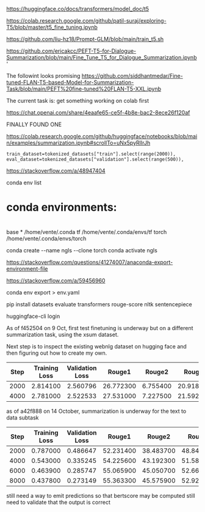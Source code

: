https://huggingface.co/docs/transformers/model_doc/t5

https://colab.research.google.com/github/patil-suraj/exploring-T5/blob/master/t5_fine_tuning.ipynb


https://github.com/liu-hz18/Prompt-GLM/blob/main/train_t5.sh

https://github.com/ericakcc/PEFT-T5-for-Dialogue-Summarization/blob/main/Fine_Tune_T5_for_Dialogue_Summarization.ipynb
'

The followint looks promising
https://github.com/siddhantmedar/Fine-tuned-FLAN-T5-based-Model-for-Summarization-Task/blob/main/PEFT%20fine-tuned%20FLAN-T5-XXL.ipynb


The current task is: get something working on colab first


https://chat.openai.com/share/4eaafe65-ce5f-4b8e-bac2-8ece26f120af


FINALLY FOUND ONE

https://colab.research.google.com/github/huggingface/notebooks/blob/main/examples/summarization.ipynb#scrollTo=uNx5pyRlIrJh


    train_dataset=tokenized_datasets["train"].select(range(2000)),
    eval_dataset=tokenized_datasets["validation"].select(range(500)),

https://stackoverflow.com/a/48947404

 conda env list
# conda environments:
#
base                  *  /home/vente/.conda
tf                       /home/vente/.conda/envs/tf
torch                    /home/vente/.conda/envs/torch
    
conda create --name ngls --clone torch
conda activate ngls

https://stackoverflow.com/questions/41274007/anaconda-export-environment-file

https://stackoverflow.com/a/59456960

 conda env export > env.yaml


 pip install datasets evaluate transformers rouge-score nltk sentencepiece



 huggingface-cli login


 As of f452504 on 9 Oct, first test finetuning is underway but on a different summarization task, using the xsum dataset.

 Next step is to inspect the existing webnlg dataset on hugging face and then figuring out how to create my own.

|   Step   | Training Loss | Validation Loss | Rouge1   | Rouge2   | Rougel  | Rougelsum | Gen Len   |
|:--------:|:-------------:|:---------------:|:--------:|:--------:|:-------:|:---------:|:---------:|
|  2000    |   2.814100    |     2.560796    | 26.772300 | 6.755400 | 20.918600 | 20.911200  | 18.814300 |
|  4000    |   2.781000    |     2.522533    | 27.531000 | 7.227500 | 21.592400 | 21.588700  | 18.840200 |


as of a42f888 on 14 October, summarization is underway for the text to data subtask

|   Step   | Training Loss | Validation Loss | Rouge1   | Rouge2   | Rougel  | Rougelsum | Gen Len   |
|:--------:|:-------------:|:---------------:|:--------:|:--------:|:-------:|:---------:|:---------:|
|  2000    |   0.787000    |     0.486647    | 52.231400 | 38.483700 | 48.844900 | 48.861900  | 18.172300 |
|  4000    |   0.543000    |     0.335245    | 54.225600 | 43.192300 | 51.581900 | 51.527400  | 18.126600 |
|  6000    |   0.463900    |     0.285747    | 55.065900 | 45.050700 | 52.667100 | 52.642300  | 18.132800 |
|  8000    |   0.437800    |     0.273149    | 55.363300 | 45.575900 | 52.929100 | 52.901400  | 18.139000 |


still need a way to emit predictions so that bertscore may be computed
still need to validate that the output is correct